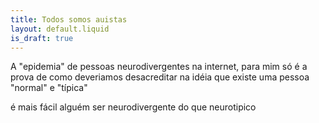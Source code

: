 ```yaml
---
title: Todos somos auistas
layout: default.liquid
is_draft: true
---
```

A "epidemia" de pessoas neurodivergentes na internet, para mim só é a prova de como deveriamos desacreditar na idéia que existe uma pessoa "normal" e "típica"

é mais fácil alguém ser neurodivergente do que neurotipico
